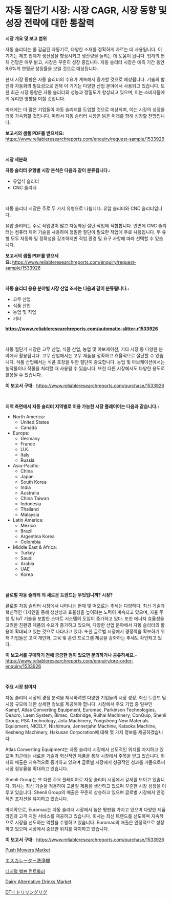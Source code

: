 <p><h1>자동 절단기 시장: 시장 CAGR, 시장 동향 및 성장 전략에 대한 통찰력</h1></p><p><strong>시장 개요 및 보고 범위</strong></p>
<p><p>자동 슬리터는 롤 감금된 자동기로, 다양한 소재를 정확하게 자르는 데 사용됩니다. 이 기기는 제조 업체가 생산성을 향상시키고 생산량을 늘리는 데 도움이 됩니다. 업계의 현재 전망은 매우 밝고, 시장은 꾸준히 성장 중입니다. 자동 슬리터 시장은 예측 기간 동안 8.6%의 연평균 성장률을 보일 것으로 예상됩니다. </p><p>현재 시장 동향은 자동 슬리터의 수요가 계속해서 증가할 것으로 예상됩니다. 기술의 발전과 자동화의 필요성으로 인해 이 기기는 다양한 산업 분야에서 사용되고 있습니다. 또한 최근 시장 동향은 자동 슬리터의 성능과 정밀도가 향상되고 있으며, 이는 소비자들에게 유리한 영향을 미칠 것입니다. </p><p>미래에는 더 많은 기업들이 자동 슬리터를 도입할 것으로 예상되며, 이는 시장의 성장을 더욱 가속화할 것입니다. 따라서 자동 슬리터 시장은 밝은 미래를 향해 성장할 전망입니다.</p></p>
<p><strong>보고서의 샘플 PDF를 받으세요:</strong> <a href="https://www.reliableresearchreports.com/enquiry/request-sample/1533926">https://www.reliableresearchreports.com/enquiry/request-sample/1533926</a></p>
<p>&nbsp;</p>
<p><strong>시장 세분화</strong></p>
<p><strong>자동 슬리터 유형별 시장 분석은 다음과 같이 분류됩니다.:</strong></p>
<p><ul><li>유압식 슬리터</li><li>CNC 슬리터</li></ul></p>
<p>&nbsp;</p>
<p><p>자동 슬리터 시장은 주로 두 가지 유형으로 나뉩니다. 유압 슬리터와 CNC 슬리터입니다. </p><p>유압 슬리터는 주로 작업량이 많고 자동화된 절단 작업에 적합합니다. 반면에 CNC 슬리터는 컴퓨터 제어 기술을 사용하여 정밀한 절단이 필요한 작업에 주로 사용됩니다. 두 유형 모두 자동화 및 정확성을 강조하지만 작업 환경 및 요구 사항에 따라 선택할 수 있습니다.</p></p>
<p><strong>보고서의 샘플 PDF를 받으세요:</strong>&nbsp;<a href="https://www.reliableresearchreports.com/enquiry/request-sample/1533926">https://www.reliableresearchreports.com/enquiry/request-sample/1533926</a></p>
<p>&nbsp;</p>
<p><strong> 자동 슬리터 응용 분야별 시장 산업 조사는 다음과 같이 분류됩니다.:</strong></p>
<p><ul><li>고무 산업</li><li>식품 산업</li><li>농업 및 직업</li><li>기타</li></ul></p>
<p><strong><a href="https://www.reliableresearchreports.com/automatic-slitter-r1533926">https://www.reliableresearchreports.com/automatic-slitter-r1533926</a></strong></p>
<p>&nbsp;</p>
<p><p>자동 절단기 시장은 고무 산업, 식품 산업, 농업 및 아보케이션, 기타 시장 등 다양한 분야에서 활용됩니다. 고무 산업에서는 고무 제품을 정확하고 효율적으로 절단할 수 있습니다. 식품 산업에서는 식품 포장을 위한 절단이 중요합니다. 농업 및 아보케이션에서는 농작물이나 작물을 처리할 때 사용될 수 있습니다. 또한 다른 시장에서도 다양한 용도로 활용될 수 있습니다.</p></p>
<p><strong>이 보고서 구매:</strong>&nbsp; <a href="https://www.reliableresearchreports.com/purchase/1533926">https://www.reliableresearchreports.com/purchase/1533926</a></p>
<p>&nbsp;</p>
<p><strong>지역 측면에서 자동 슬리터 지역별로 이용 가능한 시장 플레이어는 다음과 같습니다.:</strong></p>
<p><ul>
    <li>
        North America:
        <ul>
            <li>United States</li>
            <li>Canada</li>
        </ul>
    </li>
    <li>
        Europe:
        <ul>
            <li>Germany</li>
            <li>France</li>
            <li>U.K.</li>
            <li>Italy</li>
            <li>Russia</li>
        </ul>
    </li>
    <li>
        Asia-Pacific:
        <ul>
            <li>China</li>
            <li>Japan</li>
            <li>South Korea</li>
            <li>India</li>
            <li>Australia</li>
            <li>China Taiwan</li>
            <li>Indonesia</li>
            <li>Thailand</li>
            <li>Malaysia</li>
        </ul>
    </li>
    <li>
        Latin America:
        <ul>
            <li>Mexico</li>
            <li>Brazil</li>
            <li>Argentina Korea</li>
            <li>Colombia</li>
        </ul>
    </li>
    <li>
        Middle East & Africa:
        <ul>
            <li>Turkey</li>
            <li>Saudi</li>
            <li>Arabia</li>
            <li>UAE</li>
            <li>Korea</li>
        </ul>
    </li>
    </ul></p>
<p>&nbsp;</p>
<p><strong>글로벌 자동 슬리터 의 새로운 트렌드는 무엇입니까? 시장?</strong></p>
<p><p>글로벌 자동 슬리터 시장에서 나타나는 현재 및 떠오르는 추세는 다양하다. 최신 기술과 혁신적인 디자인을 통해 생산성과 효율성을 높이려는 노력이 계속되고 있으며, 자율 주행 및 IoT 기술을 포함한 스마트 시스템의 도입이 증가하고 있다. 또한 에너지 효율성을 고려한 친환경 제품의 수요가 증가하고 있으며, 다양한 산업 분야에서 자동 슬리터의 활용이 확대되고 있는 것으로 나타나고 있다. 또한 글로벌 시장에서 경쟁력을 확보하기 위해 기업들은 고객 개인화, 교육 및 훈련 프로그램 제공을 강화하는 추세도 확인되고 있다.</p></p>
<p><strong>이 보고서를 구매하기 전에 궁금한 점이 있으면 문의하거나 공유하세요.</strong>- <a href="https://www.reliableresearchreports.com/enquiry/pre-order-enquiry/1533926">https://www.reliableresearchreports.com/enquiry/pre-order-enquiry/1533926</a></p>
<p>&nbsp;</p>
<p><strong>주요 시장 참여자</strong></p>
<p><p>자동 슬리터 시장의 경쟁 분석을 제시하려면 다양한 기업들의 시장 성장, 최신 트렌드 및 시장 규모에 대한 상세한 정보를 제공해야 합니다. 시장에서 주요 기업 중 일부인 Kampf, Atlas Converting Equipment, Euromac, Parkinson Technologies, Deacro, Laem System, Bimec, Catbridge, Ruihai Machinery, ConQuip, Shenli Group, PSA Technology, Jota Machinery, Yongsheng New Materials Equipment, NICELY, Nishimura, Jennerjahn Machine, Kataoka Machine, Kesheng Machinery, Hakusan Corporation에 대해 몇 가지 정보를 제공하겠습니다.</p><p>Atlas Converting Equipment는 자동 슬리터 시장에서 선도적인 위치를 차지하고 있으며 최근에는 새로운 기술과 혁신적인 제품을 통해 시장에서 주목을 받고 있습니다. 회사의 매출은 지속적으로 증가하고 있으며 글로벌 시장에서 성공적인 성과를 거둠으로써 시장 점유율을 확대하고 있습니다.</p><p>Shenli Group는 또 다른 주요 플레이어로 자동 슬리터 시장에서 강세를 보이고 있습니다. 회사는 최신 기술을 적용하여 고품질 제품을 생산하고 있으며 꾸준한 시장 성장을 이루고 있습니다. Shenli Group의 매출은 꾸준히 상승하고 있으며 글로벌 시장에서 안정적인 포지션을 유지하고 있습니다.</p><p>마지막으로, Euromac는 자동 슬리터 시장에서 높은 평판을 가지고 있으며 다양한 제품 라인과 고객 지원 서비스를 제공하고 있습니다. 회사는 최신 트렌드를 선도하며 지속적으로 시장을 선도하는 역할을 수행하고 있습니다. Euromac의 매출은 안정적으로 성장하고 있으며 시장에서 중요한 위치를 차지하고 있습니다.</p></p>
<p><strong>이 보고서 구매:</strong>&nbsp;&nbsp;<a href="https://www.reliableresearchreports.com/purchase/1533926">https://www.reliableresearchreports.com/purchase/1533926</a></p>
<p><p><a href="https://view.publitas.com/reportprime-1/push-mowers-market-a-comprehensive-report-of-its-market-share-growth-trends-2024-2031/">Push Mowers Market</a></p><p><a href="https://github.com/gfggqjbfys368009/Market-Research-Report-List-1/blob/main/671295319043.md">エスカレーター洗浄機</a></p><p><a href="https://medium.com/@kenyonjohns/%EB%94%94%EC%A7%80%ED%84%B8-%EB%B0%B8%EB%B8%8C-%EC%BB%A8%ED%8A%B8%EB%A1%A4%EB%9F%AC-%EC%8B%9C%EC%9E%A5-%EC%A0%90%EC%9C%A0%EC%9C%A8-%EB%B3%80%ED%99%94%EC%99%80-%EC%8B%9C%EC%9E%A5-%EC%84%B1%EC%9E%A5-%EC%B6%94%EC%9D%B4-2024-2031-985c4cd5cc15">디지털 밸브 컨트롤러</a></p><p><a href="https://github.com/eeaveuhhh/Market-Research-Report-List-2/blob/main/dairy-alternative-drinks-market.md">Dairy Alternative Drinks Market</a></p><p><a href="https://medium.com/@brendancole1992/dth%E6%8E%98%E5%89%8A%E3%83%AA%E3%82%B0%E5%B8%82%E5%A0%B4%E3%81%AE%E5%88%86%E6%9E%90%E3%81%A8-2024%E5%B9%B4%E3%81%8B%E3%82%892031%E5%B9%B4%E3%81%BE%E3%81%A7%E3%81%AE%E6%9C%9F%E9%96%93%E3%82%92%E4%BA%88%E6%B8%AC%E3%81%97%E3%81%9F%E3%82%B5%E3%82%A4%E3%82%BA-8b96e94a3529">DTH ドリリングリグ</a></p></p>